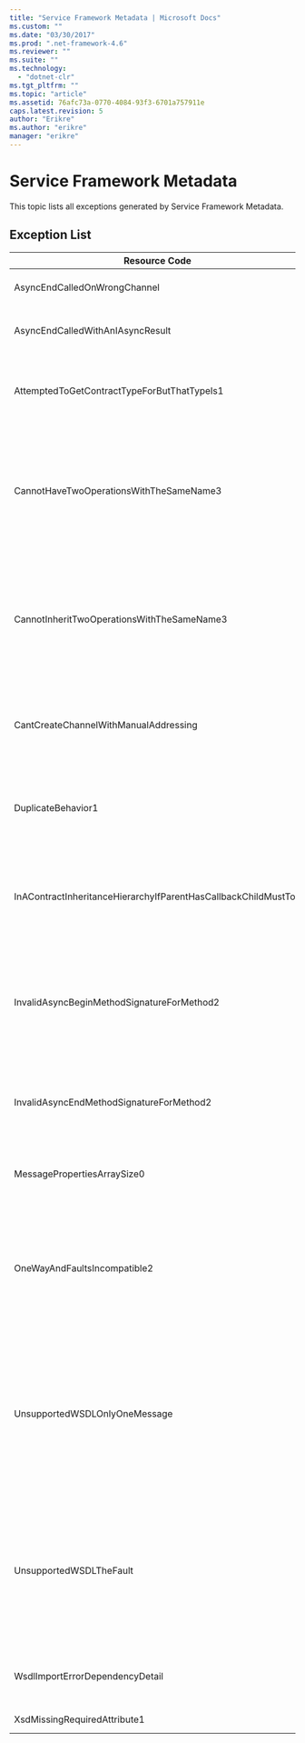 ```yaml
---
title: "Service Framework Metadata | Microsoft Docs"
ms.custom: ""
ms.date: "03/30/2017"
ms.prod: ".net-framework-4.6"
ms.reviewer: ""
ms.suite: ""
ms.technology: 
  - "dotnet-clr"
ms.tgt_pltfrm: ""
ms.topic: "article"
ms.assetid: 76afc73a-0770-4084-93f3-6701a757911e
caps.latest.revision: 5
author: "Erikre"
ms.author: "erikre"
manager: "erikre"
---
```

# Service Framework Metadata
This topic lists all exceptions generated by Service Framework Metadata.  
  
## Exception List  
  
|Resource Code|Resource String|  
|-------------------|---------------------|  
|AsyncEndCalledOnWrongChannel|An asynchronous End was called on the wrong channel.|  
|AsyncEndCalledWithAnIAsyncResult|An asynchronous End was called with an IAsyncResult from a different Begin method.|  
|AttemptedToGetContractTypeForButThatTypeIs1|Attempted to get contract type for the specified.The type is not a ServiceContract and it does not inherit a ServiceContract.|  
|CannotHaveTwoOperationsWithTheSameName3|Cannot have two operations in the same contract with the same name. The specified methods in the specified type violate this rule. Change the name of one of the operations by changing the method name or by using the Name property of OperationContractAttribute.|  
|CannotInheritTwoOperationsWithTheSameName3|Cannot inherit two different operations with the same name. The specified operation from the specified contracts violate this rule. Change the name of one of the operations by changing the method name or by using the Name property of OperationContractAttribute.|  
|CantCreateChannelWithManualAddressing|Cannot create a channel for a contract that requires a request/reply and a binding that requires manual addressing but only supports duplex communication.|  
|DuplicateBehavior1|The value cannot be added to the collection. The collection already contains an item of the same specified type. This collection only supports one instance of each type.|  
|InAContractInheritanceHierarchyIfParentHasCallbackChildMustToo|Because the specified base service contract has a specified callback contract, the specified derived service contract must also specify either the specified type, or a derived type as its callback contract.|  
|InvalidAsyncBeginMethodSignatureForMethod2|Invalid asynchronous Begin method signature for the specified method in the specified ServiceContract type. Your begin method must take an AsyncCallback and an object as the last two arguments and return an IAsyncResult.|  
|InvalidAsyncEndMethodSignatureForMethod2|Invalid asynchronous End method signature for the specified method in the specified ServiceContract type. Your end method must take an IAsyncResult as the last argument.|  
|MessagePropertiesArraySize0|The array that was passed does not have enough space to hold all the properties contained by this collection.|  
|OneWayAndFaultsIncompatible2|The specified method in the specified type is marked as IsOneWay=true and declares one or more FaultContractAttributes. One-way methods cannot declare FaultContractAttributes. Change IsOneWay to false or remove the FaultContractAttributes.|  
|UnsupportedWSDLOnlyOneMessage|Unsupported Web Services Description Language. Only one message part is supported for fault messages. This fault message refers to more than one message part. If you have edit access to the Web Services Description Language file, you can fix the problem by removing the extra message parts such that fault message references just one part.|  
|UnsupportedWSDLTheFault|Unsupported Web Services Description Language. The fault message part must reference an element. This fault message does not refer to an element. If you have edit access to the Web Services Definition Language document, you can fix the problem by referencing a schema element using the 'element' attribute.|  
|WsdlImportErrorDependencyDetail|An error occurred while importing the specified that the other specified value is dependent on. The Xpath is also specified.|  
|XsdMissingRequiredAttribute1|Missing the specified required attribute.|